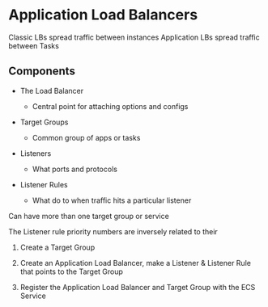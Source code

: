 # Application Load Balancers

Classic LBs spread traffic between instances 
Application LBs spread traffic between Tasks

## Components 

- The Load Balancer 
  * Central point for attaching options and configs

- Target Groups
  * Common group of apps or tasks

- Listeners 
  * What ports and protocols 

- Listener Rules 
  * What do to when traffic hits a particular listener

Can have more than one target group or service 

The Listener rule priority numbers are inversely related to their 


1. Create a Target Group

2. Create an Application Load Balancer, make a Listener & Listener Rule that
points to the Target Group

3. Register the Application Load Balancer and Target Group with the ECS Service 


